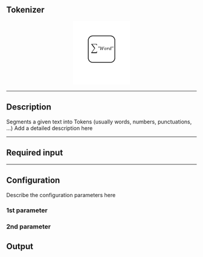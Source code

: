 ## Tokenizer

<p align="center"> 
    <img src="icon.png" width="150px;" class="pe-image-documentation"/>
</p>

***

## Description

Segments a given text into Tokens (usually words, numbers, punctuations, ...)
Add a detailed description here

***

## Required input


***

## Configuration

Describe the configuration parameters here

### 1st parameter


### 2nd parameter

## Output